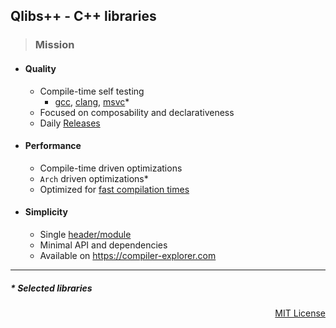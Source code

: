 ## Qlibs++ - C++ libraries

> ### Mission

- #### Quality

  - Compile-time self testing 
    - [gcc](https://gcc.gnu.org), [clang](https://clang.llvm.org), [msvc](https://visualstudio.microsoft.com/vs/features/cplusplus)\*
  - Focused on composability and declarativeness
  - Daily [Releases](https://github.com/qlibs/qlibs/releases)

- #### Performance

  - Compile-time driven optimizations
  - `Arch` driven optimizations\*
  - Optimized for [fast compilation times](https://qlibs.github.io/mp/)

- #### Simplicity

  - Single [header/module](https://github.com/qlibs/qlibs#faq)
  - Minimal API and dependencies
  - Available on https://compiler-explorer.com

---

##### \* Selected libraries
<p align="right">
<a href="https://opensource.org/license/mit">MIT License</a>
</p>